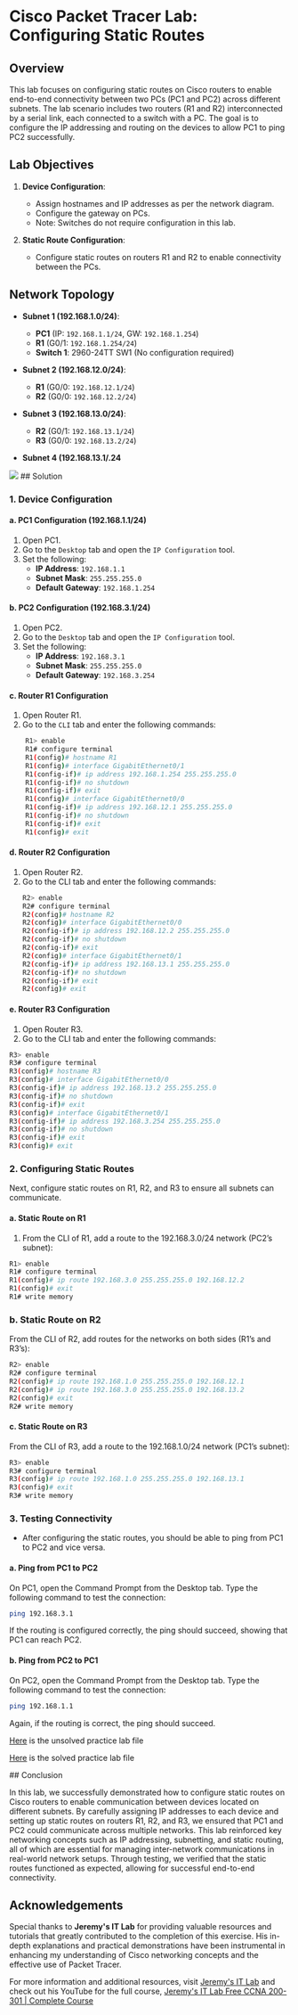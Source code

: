 # Cisco Packet Tracer Lab: Configuring Static Routes

## Overview

This lab focuses on configuring static routes on Cisco routers to enable end-to-end connectivity between two PCs (PC1 and PC2) across different subnets. The lab scenario includes two routers (R1 and R2) interconnected by a serial link, each connected to a switch with a PC. The goal is to configure the IP addressing and routing on the devices to allow PC1 to ping PC2 successfully.

## Lab Objectives

1. **Device Configuration**: 
   - Assign hostnames and IP addresses as per the network diagram.
   - Configure the gateway on PCs.
   - Note: Switches do not require configuration in this lab.

2. **Static Route Configuration**: 
   - Configure static routes on routers R1 and R2 to enable connectivity between the PCs.

## Network Topology

- **Subnet 1 (192.168.1.0/24)**: 
  - **PC1** (IP: `192.168.1.1/24`, GW: `192.168.1.254`)
  - **R1** (G0/1: `192.168.1.254/24`)
  - **Switch 1**: 2960-24TT SW1 (No configuration required)

- **Subnet 2 (192.168.12.0/24)**: 
  - **R1** (G0/0: `192.168.12.1/24`)
  - **R2** (G0/0: `192.168.12.2/24`)

- **Subnet 3 (192.168.13.0/24)**: 
  - **R2** (G0/1: `192.168.13.1/24`)
  - **R3** (G0/0: `192.168.13.2/24`)

- **Subnet 4 (192.168.13.1/.24**
<img src="https://github.com/ro-drick/Configuring-Static-Routes/blob/main/configuring-static-routes.PNG"/>
## Solution

### 1. Device Configuration

#### a. **PC1 Configuration** (192.168.1.1/24)
1. Open PC1.
2. Go to the `Desktop` tab and open the `IP Configuration` tool.
3. Set the following:
   - **IP Address**: `192.168.1.1`
   - **Subnet Mask**: `255.255.255.0`
   - **Default Gateway**: `192.168.1.254`

#### b. **PC2 Configuration** (192.168.3.1/24)
1. Open PC2.
2. Go to the `Desktop` tab and open the `IP Configuration` tool.
3. Set the following:
   - **IP Address**: `192.168.3.1`
   - **Subnet Mask**: `255.255.255.0`
   - **Default Gateway**: `192.168.3.254`

#### c. **Router R1 Configuration**
1. Open Router R1.
2. Go to the `CLI` tab and enter the following commands:

```bash
    R1> enable
    R1# configure terminal
    R1(config)# hostname R1
    R1(config)# interface GigabitEthernet0/1
    R1(config-if)# ip address 192.168.1.254 255.255.255.0
    R1(config-if)# no shutdown
    R1(config-if)# exit
    R1(config)# interface GigabitEthernet0/0
    R1(config-if)# ip address 192.168.12.1 255.255.255.0
    R1(config-if)# no shutdown
    R1(config-if)# exit
    R1(config)# exit
```
#### d. Router R2 Configuration
1. Open Router R2.
2. Go to the CLI tab and enter the following commands:
    ```bash
    R2> enable
    R2# configure terminal
    R2(config)# hostname R2
    R2(config)# interface GigabitEthernet0/0
    R2(config-if)# ip address 192.168.12.2 255.255.255.0
    R2(config-if)# no shutdown
    R2(config-if)# exit
    R2(config)# interface GigabitEthernet0/1
    R2(config-if)# ip address 192.168.13.1 255.255.255.0
    R2(config-if)# no shutdown
    R2(config-if)# exit
    R2(config)# exit
    ```
#### e. Router R3 Configuration
1. Open Router R3.
2. Go to the CLI tab and enter the following commands:
```bash
R3> enable
R3# configure terminal
R3(config)# hostname R3
R3(config)# interface GigabitEthernet0/0
R3(config-if)# ip address 192.168.13.2 255.255.255.0
R3(config-if)# no shutdown
R3(config-if)# exit
R3(config)# interface GigabitEthernet0/1
R3(config-if)# ip address 192.168.3.254 255.255.255.0
R3(config-if)# no shutdown
R3(config-if)# exit
R3(config)# exit
```
### 2. Configuring Static Routes
Next, configure static routes on R1, R2, and R3 to ensure all subnets can communicate.

#### a. Static Route on R1
1. From the CLI of R1, add a route to the 192.168.3.0/24 network (PC2’s subnet):
```bash
R1> enable
R1# configure terminal
R1(config)# ip route 192.168.3.0 255.255.255.0 192.168.12.2
R1(config)# exit
R1# write memory
```
### b. Static Route on R2
From the CLI of R2, add routes for the networks on both sides (R1’s and R3’s):
```bash
R2> enable
R2# configure terminal
R2(config)# ip route 192.168.1.0 255.255.255.0 192.168.12.1
R2(config)# ip route 192.168.3.0 255.255.255.0 192.168.13.2
R2(config)# exit
R2# write memory
```
#### c. Static Route on R3
From the CLI of R3, add a route to the 192.168.1.0/24 network (PC1’s subnet):
```bash
R3> enable
R3# configure terminal
R3(config)# ip route 192.168.1.0 255.255.255.0 192.168.13.1
R3(config)# exit
R3# write memory
```
### 3. Testing Connectivity
- After configuring the static routes, you should be able to ping from PC1 to PC2 and vice versa.
#### a. Ping from PC1 to PC2
On PC1, open the Command Prompt from the Desktop tab.
Type the following command to test the connection:
```bash
ping 192.168.3.1
```
If the routing is configured correctly, the ping should succeed, showing that PC1 can reach PC2.
#### b. Ping from PC2 to PC1
On PC2, open the Command Prompt from the Desktop tab.
Type the following command to test the connection:
```bash
ping 192.168.1.1
```
Again, if the routing is correct, the ping should succeed.
<p><a href="https://github.com/ro-drick/Configuring-Static-Routes/blob/main/Configuring%20Static%20Routes%20Practice%20Questions.pkt">Here</a> is the unsolved practice lab file</p>
<p><a href="">Here</a> is the solved practice lab file</p>
## Conclusion

In this lab, we successfully demonstrated how to configure static routes on Cisco routers to enable communication between devices located on different subnets. By carefully assigning IP addresses to each device and setting up static routes on routers R1, R2, and R3, we ensured that PC1 and PC2 could communicate across multiple networks. This lab reinforced key networking concepts such as IP addressing, subnetting, and static routing, all of which are essential for managing inter-network communications in real-world network setups. Through testing, we verified that the static routes functioned as expected, allowing for successful end-to-end connectivity.

## Acknowledgements


Special thanks to **Jeremy's IT Lab** for providing valuable resources and tutorials that greatly contributed to the completion of this exercise. His in-depth explanations and practical demonstrations have been instrumental in enhancing my understanding of Cisco networking concepts and the effective use of Packet Tracer.

For more information and additional resources, visit [Jeremy's IT Lab](https://jeremysitlab.com/) and check out his YouTube for the full course, [Jeremy's IT Lab Free CCNA 200-301 | Complete Course](https://www.youtube.com/playlist?list=PLxbwE86jKRgMpuZuLBivzlM8s2Dk5lXBQ)
